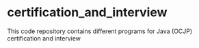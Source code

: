 # certification_and_interview
This code repository contains different programs for Java (OCJP) certification and interview
